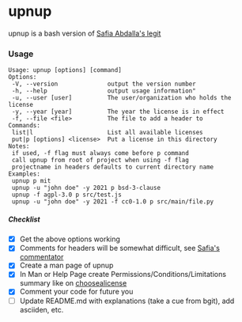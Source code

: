 # upnup
upnup is a bash version of [Safia Abdalla's legit](https://github.com/captainsafia/legit)
### Usage
```
Usage: upnup [options] [command]
Options:
 -V, --version              output the version number
 -h, --help                 output usage information"
 -u, --user [user]          The user/organization who holds the license
 -y, --year [year]          The year the license is in effect
 -f, --file <file>          The file to add a header to
Commands:
 list|l                     List all available licenses
 put|p [options] <license>  Put a license in this directory
Notes:
 if used, -f flag must always come before p command
 call upnup from root of project when using -f flag
 projectname in headers defaults to current directory name
Examples:
 upnup p mit
 upnup -u "john doe" -y 2021 p bsd-3-clause
 upnup -f agpl-3.0 p src/test.js
 upnup -u "john doe" -y 2021 -f cc0-1.0 p src/main/file.py
```
##### Checklist
- [x] Get the above options working
- [x] Comments for headers will be somewhat difficult, see [Safia's
commentator](https://github.com/captainsafia/commentator)
- [x] Create a man page of upnup
- [x] In Man or Help Page create Permissions/Conditions/Limitations summary like
on [choosealicense](https://choosealicense.com/licenses/)
- [x] Comment your code for future you
- [ ] Update README.md with explanations (take a cue from bgit), add asciiden, etc.
